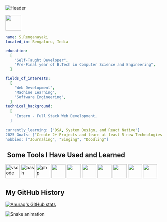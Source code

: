 ![Header](https://capsule-render.vercel.app/api?type=waving&height=280&color=0:000011,100:000000&text=Hey%20There!&fontSize=38)

<a href="https://www.linkedin.com/in/s-renganayaki-9375a7254/">
  <img height="50" src="https://img.shields.io/badge/linkedin-%230077B5.svg?style=for-the-badge&logo=linkedin&logoColor=white"/>
</a>


```yaml
name: S.Renganayaki
located_in: Bengaluru, India

education:
  [
    "Self-Taught Developer",
    "Pre-Final year of B.Tech in Computer Science and Engineering",
  ]

fields_of_interests:
  [
    "Web Development",
    "Machine Learning",
    "Software Engineering",
  ]
technical_background:
  [
    "Intern - Full Stack Web Development,
  ]
  
currently_learning: ["DSA, System Design, and React Native"]
2025 Goals: ["Create 2+ Projects and learn at least 5 new Technologies."]
hobbies: ["Journaling", "Singing", "Doodling"]
```
<h2>&nbsp;Some Tools I Have Used and Learned</h2>
<p align="left">
<img src="https://cdn.jsdelivr.net/gh/devicons/devicon/icons/vscode/vscode-original.svg" alt="vscode" width="45" height="45"/>
<img src="https://cdn.jsdelivr.net/gh/devicons/devicon/icons/bash/bash-original.svg" alt="bash" width="45" height="45"/>
<img src="https://cdn.jsdelivr.net/gh/devicons/devicon/icons/php/php-original.svg" alt="php" width="45" height="45"/>
<img src="https://cdn.jsdelivr.net/gh/devicons/devicon@latest/icons/react/react-original.svg" width="45" height="45" />
<img src="https://cdn.jsdelivr.net/gh/devicons/devicon@latest/icons/html5/html5-original-wordmark.svg" width="45" height="45" />
<img src="https://cdn.jsdelivr.net/gh/devicons/devicon@latest/icons/css3/css3-original-wordmark.svg"width="45" height="45" />
<img src="https://cdn.jsdelivr.net/gh/devicons/devicon@latest/icons/bootstrap/bootstrap-original.svg"width="45" height="45" />
<img src="https://cdn.jsdelivr.net/gh/devicons/devicon@latest/icons/javascript/javascript-original.svg" width="45" height="45" />
<img src="https://cdn.jsdelivr.net/gh/devicons/devicon@latest/icons/java/java-original.svg"width="45" height="45" />
<img src="https://cdn.jsdelivr.net/gh/devicons/devicon@latest/icons/cplusplus/cplusplus-original.svg"width="45" height="45" />
</p>

<h2>My GitHub History</h2>

[![Anurag's GitHub stats](https://github-readme-stats.vercel.app/api?username=s-renganayaki7104)](https://github.com/anuraghazra/github-readme-stats)

![Snake animation](https://github.com/s-renganayaki7104/s-renganayaki7104/blob/output/github-contribution-grid-snake.svg)
